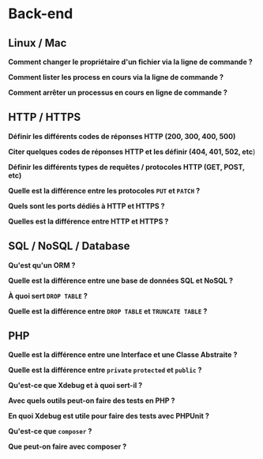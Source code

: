 # Back-end

## Linux / Mac 

**Comment changer le propriétaire d'un fichier via la ligne de commande ?**

**Comment lister les process en cours via la ligne de commande ?**

**Comment arrêter un processus en cours en ligne de commande ?**

## HTTP / HTTPS

**Définir les différents codes de réponses HTTP (200, 300, 400, 500)**

**Citer quelques codes de réponses HTTP et les définir (404, 401, 502, etc**)

**Définir les différents types de requêtes / protocoles HTTP (GET, POST, etc)**

**Quelle est la différence entre les protocoles `PUT` et `PATCH` ?**

**Quels sont les ports dédiés à HTTP et HTTPS ?**

**Quelles est la différence entre HTTP et HTTPS ?**

## SQL / NoSQL / Database

**Qu'est qu'un ORM ?**

**Quelle est la différence entre une base de données SQL et NoSQL ?**

**À quoi sert `DROP TABLE` ?**

**Quelle est la différence entre `DROP TABLE` et `TRUNCATE TABLE` ?**

## PHP

**Quelle est la différence entre une Interface et une Classe Abstraite ?**

**Quelle est la différence entre `private` `protected` et `public` ?**

**Qu'est-ce que Xdebug et à quoi sert-il ?**

**Avec quels outils peut-on faire des tests en PHP ?**

**En quoi Xdebug est utile pour faire des tests avec PHPUnit ?**

**Qu'est-ce que `composer` ?**

**Que peut-on faire avec composer ?**